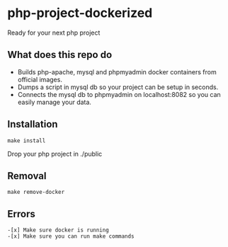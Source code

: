 # php-project-dockerized

Ready for your next php project

## What does this repo do

- Builds php-apache, mysql and phpmyadmin docker containers from official images.
- Dumps a script in mysql db so your project can be setup in seconds. 
- Connects the mysql db to phpmyadmin on localhost:8082 so you can easily manage your data.

## Installation
```
make install 
```
Drop your php project in ./public

## Removal
```
make remove-docker 
```

## Errors
    -[x] Make sure docker is running
    -[x] Make sure you can run make commands